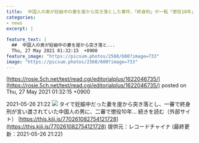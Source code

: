 ```yaml
---
title:  中国人の男が妊娠中の妻を崖から突き落とした事件、「終身刑」が一転「懲役10年」に! その理由は…  
categories:
- news
excerpt: |
  
feature_text: |
  ##  中国人の男が妊娠中の妻を崖から突き落と...
  Thu, 27 May 2021 01:32:15  +0900
feature_image: "https://picsum.photos/2560/600?image=733"
image: "https://picsum.photos/2560/600?image=733"
---
```


[https://rosie.5ch.net/test/read.cgi/editorialplus/1622046735/](https://rosie.5ch.net/test/read.cgi/editorialplus/1622046735/)
posted on Thu, 27 May 2021 01:32:15  +0900

<!--more-->

2021-05-26 21:22 ![](https://contents.oricon.co.jp/upimg/article/3/1526/1526987/detail/img400/7e89e8c85c14a3ffd65924d8c57927da0eea2b268100ed718fefd0b5771599e8.jpg) タイで妊娠中だった妻を崖から突き落とし、一審で終身刑が言い渡されていた中国人の男に、二審で懲役10年... 続きを読む（外部サイト） [https://this.kiji.is/770261082754121728](https://this.kiji.is/770261082754121728) 提供元：レコードチャイナ (最終更新：2021-05-26 21:22)
